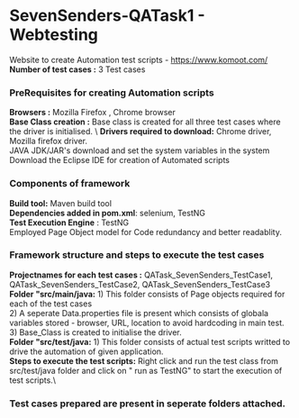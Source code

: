 # SevenSenders-QATask1 - Webtesting
Website to create Automation test scripts - https://www.komoot.com/
**Number of test cases :** 3 Test cases 
### PreRequisites for creating Automation scripts
**Browsers :** Mozilla Firefox , Chrome browser \
**Base Class creation :** Base class is created for all three test cases where the driver is initialised. \ 
**Drivers required to download:** Chrome driver, Mozilla firefox driver. \
JAVA JDK/JAR's download and set the system variables in the system\
Download the Eclipse IDE for creation of Automated scripts

### Components of framework
**Build tool:** Maven build tool \
**Dependencies added in pom.xml**: selenium, TestNG\
**Test Execution Engine** : TestNG \
Employed Page Object model for Code redundancy and better readablity. 

### Framework structure and steps to execute the test cases

**Projectnames for each test cases :** QATask_SevenSenders_TestCase1, QATask_SevenSenders_TestCase2, QATask_SevenSenders_TestCase3 \
**Folder "src/main/java:** 1) This folder consists of Page objects required for each of the test cases \
                            2) A seperate Data.properties file is present which consists of globala variables stored - browser, URL, location to avoid hardcoding in main test. \
                           3) Base_Class is created to initialise the driver. \
**Folder "src/test/java:** 1) This folder consists of actual test scripts writted to drive the automation of given application.\
**Steps to execute the test scripts:** Right click and run the test class from src/test/java folder and click on " run as TestNG" to start the execution of test scripts.\

### Test cases prepared are present in seperate folders attached.
    


